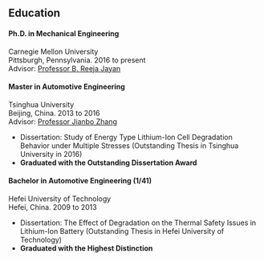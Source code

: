 <section class="thirteen columns" markdown="1">

# Education

#### Ph.D. in Mechanical Engineering
Carnegie Mellon University  
Pittsburgh, Pennsylvania. 2016 to present  
Advisor: [Professor B. Reeja Jayan](http://jayanlab.com/)



#### Master in Automotive Engineering
Tsinghua University  
Beijing, China. 2013 to 2016  
Advisor: [Professor Jianbo Zhang](http://thueps.org/html/en/)  
- Dissertation: Study of Energy Type Lithium-Ion Cell Degradation Behavior under Multiple Stresses (Outstanding Thesis in Tsinghua University in 2016)
- **Graduated with the Outstanding Dissertation Award**

#### Bachelor in Automotive Engineering (1/41)
Hefei University of Technology  
Hefei, China. 2009 to 2013  
* Dissertation: The Effect of Degradation on the Thermal Safety Issues in Lithium-Ion Battery (Outstanding Thesis in Hefei University of Technology)
* **Graduated with the Highest Distinction**
